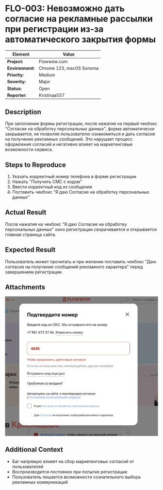 # FLO-003: Невозможно дать согласие на рекламные рассылки при регистрации из-за автоматического закрытия формы

| **Element** | **Value** |
|-------------|-----------|
| **Project:** | Flowwow.com |
| **Environment:** | Chrome 123, macOS Sonoma |
| **Priority:** | Medium |
| **Severity:** | Major |
| **Status:** | Open |
| **Reporter:** | Kristinaa557 |

## Description
При заполнении формы регистрации, после нажатия на первый чекбокс "Согласие на обработку персональных данных", форма автоматически закрывается, не позволяя пользователю ознакомиться и дать согласие на получение рекламных сообщений. Это нарушает процесс оформления согласий и негативно влияет на маркетинговые возможности сервиса.

## Steps to Reproduce
1. Указать корректный номер телефона в форме регистрации
2. Нажать "Получить СМС с кодом"
3. Ввести корректный код из сообщения
4. Поставить чекбокс "Я даю Согласие на обработку персональных данных"

## Actual Result
После нажатия на чекбокс "Я даю Согласие на обработку персональных данных" окно регистрации сворачивается и открывается главная страница сайта.

## Expected Result
Пользователь может прочитать и при желании поставить чекбокс "Даю согласие на получение сообщений рекламного характера" перед завершением регистрации.

## Attachments
![Форма регистрации с двумя чекбоксами до автоматического закрытия](./FLO-003_registration_form_checkboxes.jpg)

## Additional Context
- Баг напрямую влияет на сбор маркетинговых согласий от пользователей
- Воспроизводится постоянно при попытке регистрации
- Пользователь лишается возможности сознательного выбора рекламных коммуникаций
